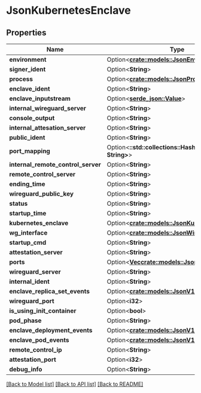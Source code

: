 # JsonKubernetesEnclave

## Properties

Name | Type | Description | Notes
------------ | ------------- | ------------- | -------------
**environment** | Option<[**crate::models::JsonEnvironment**](json_Environment.md)> |  | [optional]
**signer_ident** | Option<**String**> |  | [optional]
**process** | Option<[**crate::models::JsonProcess**](json_Process.md)> |  | [optional]
**enclave_ident** | Option<**String**> |  | [optional]
**enclave_inputstream** | Option<[**serde_json::Value**](.md)> |  | [optional]
**internal_wireguard_server** | Option<**String**> |  | [optional]
**console_output** | Option<**String**> |  | [optional]
**internal_attesation_server** | Option<**String**> |  | [optional]
**public_ident** | Option<**String**> |  | [optional]
**port_mapping** | Option<**::std::collections::HashMap<String, String>**> |  | [optional]
**internal_remote_control_server** | Option<**String**> |  | [optional]
**remote_control_server** | Option<**String**> |  | [optional]
**ending_time** | Option<**String**> |  | [optional]
**wireguard_public_key** | Option<**String**> |  | [optional]
**status** | Option<**String**> |  | [optional]
**startup_time** | Option<**String**> |  | [optional]
**kubernetes_enclave** | Option<[**crate::models::JsonKubernetesEnclave**](json_KubernetesEnclave.md)> |  | [optional]
**wg_interface** | Option<[**crate::models::JsonWireguardInterface**](json_WireguardInterface.md)> |  | [optional]
**startup_cmd** | Option<**String**> |  | [optional]
**attestation_server** | Option<**String**> |  | [optional]
**ports** | Option<[**Vec<crate::models::JsonEnclavePort>**](json_EnclavePort.md)> |  | [optional]
**wireguard_server** | Option<**String**> |  | [optional]
**internal_ident** | Option<**String**> |  | [optional]
**enclave_replica_set_events** | Option<[**crate::models::JsonV1EventList**](json_V1EventList.md)> |  | [optional]
**wireguard_port** | Option<**i32**> |  | [optional]
**is_using_init_container** | Option<**bool**> |  | [optional]
**pod_phase** | Option<**String**> |  | [optional]
**enclave_deployment_events** | Option<[**crate::models::JsonV1EventList**](json_V1EventList.md)> |  | [optional]
**enclave_pod_events** | Option<[**crate::models::JsonV1EventList**](json_V1EventList.md)> |  | [optional]
**remote_control_ip** | Option<**String**> |  | [optional]
**attestation_port** | Option<**i32**> |  | [optional]
**debug_info** | Option<**String**> |  | [optional]

[[Back to Model list]](../README.md#documentation-for-models) [[Back to API list]](../README.md#documentation-for-api-endpoints) [[Back to README]](../README.md)


